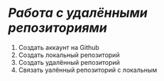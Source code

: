 # ***Работа с удалёнными репозиториями***
1. Создать аккаунт на Github
2. Создать локальный репозиторий
3. Создать удалённый репозиторий
4. Связать уалённый репозиторий с локальным